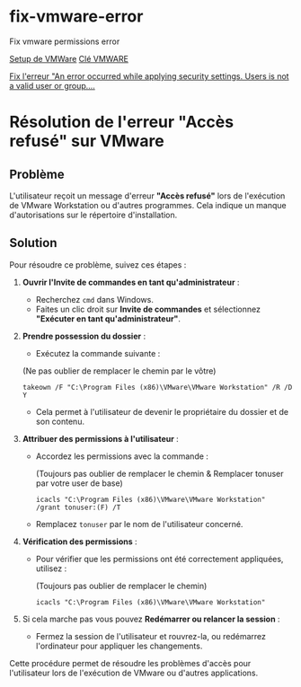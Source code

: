 # fix-vmware-error
Fix vmware permissions error

[Setup de VMWare](https://www.mediafire.com/file/qj01yrmb473yzjc/VMware-workstation-full-17.6.0-24238078.exe/file)
[Clé VMWARE](https://github.com/hegdepavankumar/VMware-Workstation-Pro-17-Licence-Keys)

[Fix l'erreur "An error occurred while applying security settings. Users is not a valid user or group....](https://community.broadcom.com/vmware-cloud-foundation/discussion/1760-24238078-users-is-not-a-valid-user-or-group#:~:text=An%20error%20occurred%20while%20applying,Cancel%20to%20end%20the%20install.)


# Résolution de l'erreur "Accès refusé" sur VMware

## Problème
L'utilisateur reçoit un message d'erreur **"Accès refusé"** lors de l'exécution de VMware Workstation ou d'autres programmes. Cela indique un manque d'autorisations sur le répertoire d'installation.

## Solution
Pour résoudre ce problème, suivez ces étapes :

1. **Ouvrir l'Invite de commandes en tant qu'administrateur** :
   - Recherchez `cmd` dans Windows.
   - Faites un clic droit sur **Invite de commandes** et sélectionnez **"Exécuter en tant qu'administrateur"**.

2. **Prendre possession du dossier** :
   - Exécutez la commande suivante :

	(Ne pas oublier de remplacer le chemin par le vôtre)

      ```takeown /F "C:\Program Files (x86)\VMware\VMware Workstation" /R /D Y ```
 
   - Cela permet à l'utilisateur de devenir le propriétaire du dossier et de son contenu.

4. **Attribuer des permissions à l'utilisateur** :
   - Accordez les permissions avec la commande :
    
	 (Toujours pas oublier de remplacer le chemin & Remplacer tonuser par votre user de base)
	
      ```icacls "C:\Program Files (x86)\VMware\VMware Workstation" /grant tonuser:(F) /T ```
   
   - Remplacez `tonuser` par le nom de l'utilisateur concerné.

5. **Vérification des permissions** :
   - Pour vérifier que les permissions ont été correctement appliquées, utilisez :
     
	 (Toujours pas oublier de remplacer le chemin)
 
     ```icacls "C:\Program Files (x86)\VMware\VMware Workstation"```

5. Si cela marche pas vous pouvez **Redémarrer ou relancer la session** :
   - Fermez la session de l'utilisateur et rouvrez-la, ou redémarrez l'ordinateur pour appliquer les changements.

Cette procédure permet de résoudre les problèmes d'accès pour l'utilisateur lors de l'exécution de VMware ou d'autres applications.

